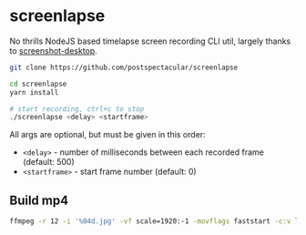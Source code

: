 # screenlapse

No thrills NodeJS based timelapse screen recording CLI util, largely
thanks to
[screenshot-desktop](https://github.com/bencevans/screenshot-desktop).

```bash
git clone https://github.com/postspectacular/screenlapse

cd screenlapse
yarn install

# start recording, ctrl+c to stop
./screenlapse <delay> <startframe>
```

All args are optional, but must be given in this order:

- `<delay>` - number of milliseconds between each recorded frame (default: 500)
- `<startframe>` - start frame number (default: 0)

## Build mp4

```bash
ffmpeg -r 12 -i '%04d.jpg' -vf scale=1920:-1 -movflags faststart -c:v libx264 -preset slow -crf 20 -y recording.mp4
```
